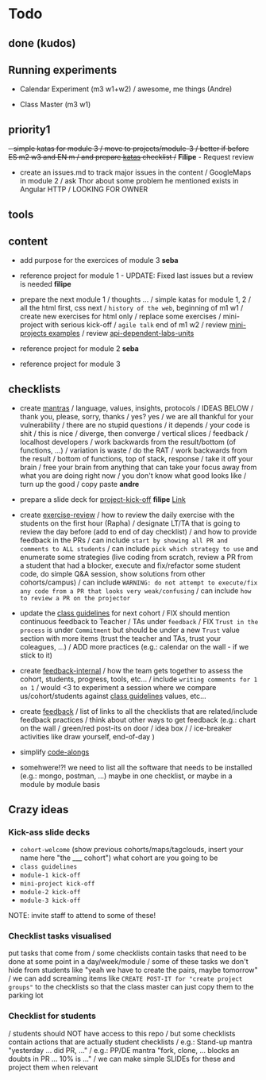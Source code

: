 # Todo

## done (kudos)


## Running experiments

- Calendar Experiment (m3 w1+w2)
/ awesome, me things (Andre)

- Class Master (m3 w1)


## priority1

~~- simple katas for module 3
/ move to projects/module-3
/ better if before ES m2 w3 and EN m
/ and prepare [katas](./projects/katas.md) checklist
/~~ 
**Filipe** - Request review

- create an issues.md to track major issues in the content
/ GoogleMaps in module 2
/ ask Thor about some problem he mentioned exists in Angular HTTP
/ LOOKING FOR OWNER



## tools


## content

- add purpose for the exercices of module 3
**seba**

- reference project for module 1 - UPDATE: Fixed last issues but a review is needed
**filipe**

- prepare the next module 1
/ thoughts ...
/ simple katas for module 1, 2
/ all the html first, css next
/ `history of the web`, beginning of m1 w1
/ create new exercises for html only
/ replace some exercises
/ mini-project with serious kick-off
/ `agile talk` end of m1 w2
/ review [mini-projects examples](./mini-projects.md)
/ review [api-dependent-labs-units](./materials/api-dependent-labs-units.md)


- reference project for module 2
**seba**

- reference project for module 3



## checklists

- create [mantras](./mantras.md)
/ language, values, insights, protocols
/ IDEAS BELOW
/ thank you, please, sorry, thanks
/ yes? yes
/ we are all thankful for your vulnerability
/ there are no stupid questions
/ it depends
/ your code is shit
/ this is nice
/ diverge, then converge
/ vertical slices
/ feedback
/ localhost developers
/ work backwards from the result/bottom (of functions, ...)
/ variation is waste
/ do the RAT
/ work backwards from the result / bottom of functions, top of stack, response
/ take it off your brain / free your brain from anything that can take your focus away from what you are doing right now
/ you don't know what good looks like
/ turn up the good
/ copy paste
**andre**

- prepare a slide deck for [project-kick-off](./projects/project-kick-off.md) **filipe** [Link](https://drive.google.com/open?id=1lTOlOtmrPBN44CzX_keBwF3ne-SfVPxnYvSGOB5ObWA)

- create [exercise-review](./exercise-review.md)
/ how to review the daily exercise with the students on the first hour (Rapha)
/ designate LT/TA that is going to review the day before (add to end of day checklist)
/ and how to provide feedback in the PRs
/ can include `start by showing all PR and comments to ALL students`
/ can include `pick which strategy to use` and enumerate some strategies (live coding from scratch, review a PR from a student that had a blocker, execute and fix/refactor some student code, do simple Q&A session, show solutions from other cohorts/campus)
/ can include `WARNING: do not attempt to execute/fix any code from a PR that looks very weak/confusing`
/ can include `how to review a PR on the projector`

- update the [class guidelines](./bcn-webdev-guidelines.md) for next cohort
/ FIX should mention continuous feedback to Teacher / TAs under `feedback`
/ FIX `Trust in the process` is under `Commitment` but should be under a new `Trust` value section with more items (trust the teacher and TAs, trust your coleagues, ...)
/ ADD more practices (e.g.: calendar on the wall - if we stick to it)

- create [feedback-internal](./feedback-internal.md)
/ how the team gets together to assess the cohort, students, progress, tools, etc...
/ include `writing comments for 1 on 1`
/ would <3 to experiment a session where we compare us/cohort/students against [class guidelines](./bcn-webdev-guidelines.md) values, etc...

- create [feedback](./feedback.md)
/ list of links to all the checklists that are related/include feedback practices
/ think about other ways to get feedback (e.g.: chart on the wall / green/red post-its on door / idea box / / ice-breaker activities like draw yourself, end-of-day )

- simplify [code-alongs](./active-learning/code-alongs.md)

- somehwere!?! we need to list all the software that needs to be installed (e.g.: mongo, postman, ...) maybe in one checklist, or maybe in a module by module basis

## Crazy ideas


### Kick-ass slide decks

- `cohort-welcome` (show previous cohorts/maps/tagclouds, insert your name here "the ___ cohort") what cohort are you going to be
- `class guidelines`
- `module-1 kick-off`
- `mini-project kick-off`
- `module-2 kick-off`
- `module-3 kick-off`

NOTE: invite staff to attend to some of these!

### Checklist tasks visualised

put tasks that come from
/ some checklists contain tasks that need to be done at some point in a day/week/module
/ some of these tasks we don't hide from students like "yeah we have to create the pairs, maybe tomorrow"
/ we can add screaming items like `CREATE POST-IT for "create project groups"` to the checklists so that the class master can just copy them to the parking lot

### Checklist for students

/ students should NOT have access to this repo
/ but some checklists contain actions that are actually student checklists
/ e.g.: Stand-up mantra "yesterday ... did PR, ..."
/ e.g.: PP/DE mantra "fork, clone, ... blocks an doubts in PR ... 10% is ..."
/ we can make simple SLIDEs for these and project them when relevant
